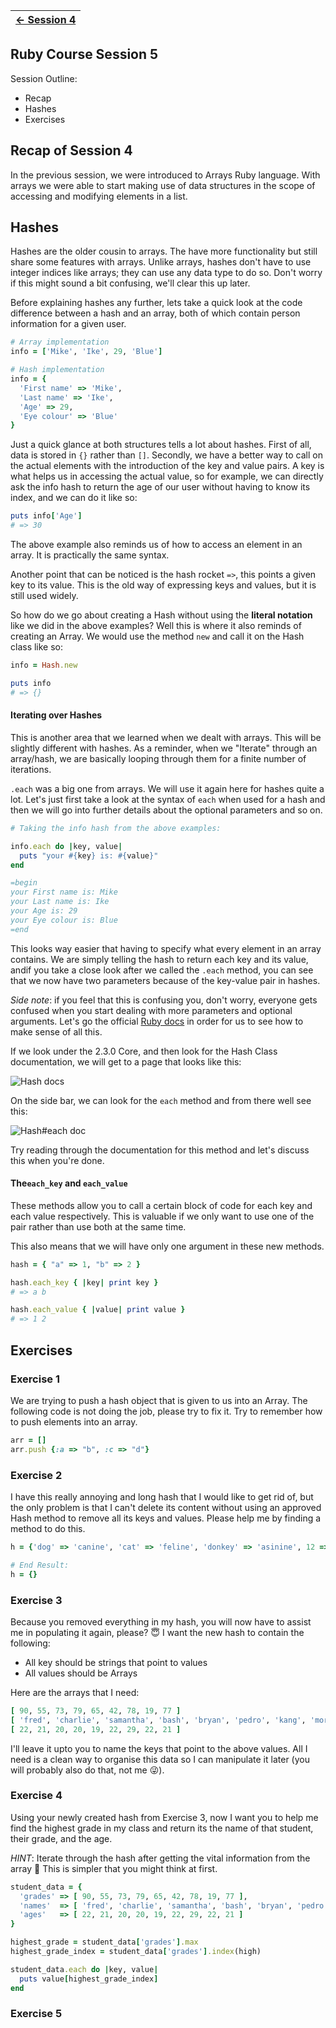 | [← Session 4](../session_4/README.md) |
|---------------------------------------|

## Ruby Course Session 5

Session Outline:
- Recap
- Hashes
- Exercises

Recap of Session 4
------------------
In the previous session, we were introduced to Arrays Ruby language. With arrays we were able to start making use of data structures in the scope of accessing and modifying elements in a list.

Hashes
------
Hashes are the older cousin to arrays. The have more functionality but still share some features with arrays. Unlike arrays, hashes don't have to use integer indices like arrays; they can use any data type to do so. Don't worry if this might sound a bit confusing, we'll clear this up later.

Before explaining hashes any further, lets take a quick look at the code difference between a hash and an array, both of which contain person information for a given user.

```ruby
# Array implementation
info = ['Mike', 'Ike', 29, 'Blue']

# Hash implementation
info = {
  'First name' => 'Mike',
  'Last name' => 'Ike',
  'Age' => 29,
  'Eye colour' => 'Blue'
}
```

Just a quick glance at both structures tells a lot about hashes. First of all, data is stored in `{}` rather than `[]`. Secondly, we have a better way to call on the actual elements with the introduction of the key and value pairs. A key is what helps us in accessing the actual value, so for example, we can directly ask the info hash to return the age of our user without having to know its index, and we can do it like so:

```ruby
puts info['Age']
# => 30
```

The above example also reminds us of how to access an element in an array. It is practically the same syntax.

Another point that can be noticed is the hash rocket `=>`, this points a given key to its value. This is the old way of expressing keys and values, but it is still used widely.

So how do we go about creating a Hash without using the **literal notation** like we did in the above examples?
Well this is where it also reminds of creating an Array. We would use the method `new` and call it on the Hash class like so:

```ruby
info = Hash.new

puts info
# => {}
```

#### Iterating over Hashes
This is another area that we learned when we dealt with arrays. This will be slightly different with hashes.
As a reminder, when we "Iterate" through an array/hash, we are basically looping through them for a finite number of iterations.

`.each` was a big one from arrays. We will use it again here for hashes quite a lot.
Let's just first take a look at the syntax of `each` when used for a hash and then we will go into further details about the optional parameters and so on.

```ruby
# Taking the info hash from the above examples:

info.each do |key, value|
  puts "your #{key} is: #{value}"
end

=begin
your First name is: Mike
your Last name is: Ike
your Age is: 29
your Eye colour is: Blue
=end
```

This looks way easier that having to specify what every element in an array contains. We are simply telling the hash to return each key and its value, andif you take a close look after we called the `.each` method, you can see that we now have two parameters because of the key-value pair in hashes.

*Side note*: if you feel that this is confusing you, don't worry, everyone gets confused when you start dealing with more parameters and optional arguments. Let's go the official [Ruby docs](http://ruby-doc.org/) in order for us to see how to make sense of all this.

If we look under the 2.3.0 Core, and then look for the Hash Class documentation, we will get to a page that looks like this:

![Hash docs](../images/session_5/ruby_session_5-1.png)

On the side bar, we can look for the `each` method and from there well see this:

![Hash#each doc](../images/session_5/ruby_session_5-2.png)

Try reading through the documentation for this method and let's discuss this when you're done.

#### The`each_key` and `each_value`
These methods allow you to call a certain block of code for each key and each value respectively. This is valuable if we only want to use one of the pair rather than use both at the same time.

This also means that we will have only one argument in these new methods.

```ruby
hash = { "a" => 1, "b" => 2 }

hash.each_key { |key| print key }
# => a b

hash.each_value { |value| print value }
# => 1 2
```

Exercises
---------

### Exercise 1
We are trying to push a hash object that is given to us into an Array. The following code is not doing the job, please try to fix it.
Try to remember how to push elements into an array.

```ruby
arr = []
arr.push {:a => "b", :c => "d"}
```

<!-- SOLUTION:

```ruby
arr = []
arr << {:a => "b", :c => "d"}
# OR
arr.push({:a => "b", :c => "d"})
```
-->

### Exercise 2
I have this really annoying and long hash that I would like to get rid of, but the only problem is that I can't delete its content without using an approved Hash method to remove all its keys and values. Please help me by finding a method to do this.

```ruby
h = {'dog' => 'canine', 'cat' => 'feline', 'donkey' => 'asinine', 12 => 'dodecine' :three => 'number', 'name' => 'Carlos'}

# End Result:
h = {}
```

### Exercise 3
Because you removed everything in my hash, you will now have to assist me in populating it again, please? 😇
I want the new hash to contain the following:
- All key should be strings that point to values
- All values should be Arrays

Here are the arrays that I need:

```ruby
[ 90, 55, 73, 79, 65, 42, 78, 19, 77 ]
[ 'fred', 'charlie', 'samantha', 'bash', 'bryan', 'pedro', 'kang', 'morty', 'tan' ]
[ 22, 21, 20, 20, 19, 22, 29, 22, 21 ]
```

I'll leave it upto you to name the keys that point to the above values. All I need is a clean way to organise this data so I can manipulate it later (you will probably also do that, not me 😜).

<!-- SOLUTION:

```ruby
student_data = {
  'grades' => [ 90, 55, 73, 79, 65, 42, 78, 19, 77 ],
  'names'  => [ 'fred', 'charlie', 'samantha', 'bash', 'bryan', 'pedro', 'kang', 'morty', 'tan' ],
  'ages'   => [ 22, 21, 20, 20, 19, 22, 29, 22, 21 ]
}
```
-->

### Exercise 4
Using your newly created hash from Exercise 3, now I want you to help me find the highest grade in my class and return its the name of that student, their grade, and the age.

*HINT*: Iterate through the hash after getting the vital information from the array 🤔
This is simpler that you might think at first.

```ruby
student_data = {
  'grades' => [ 90, 55, 73, 79, 65, 42, 78, 19, 77 ],
  'names'  => [ 'fred', 'charlie', 'samantha', 'bash', 'bryan', 'pedro', 'kang', 'morty', 'tan' ],
  'ages'   => [ 22, 21, 20, 20, 19, 22, 29, 22, 21 ]
}

highest_grade = student_data['grades'].max
highest_grade_index = student_data['grades'].index(high)

student_data.each do |key, value|
  puts value[highest_grade_index]
end
```

### Exercise 5

